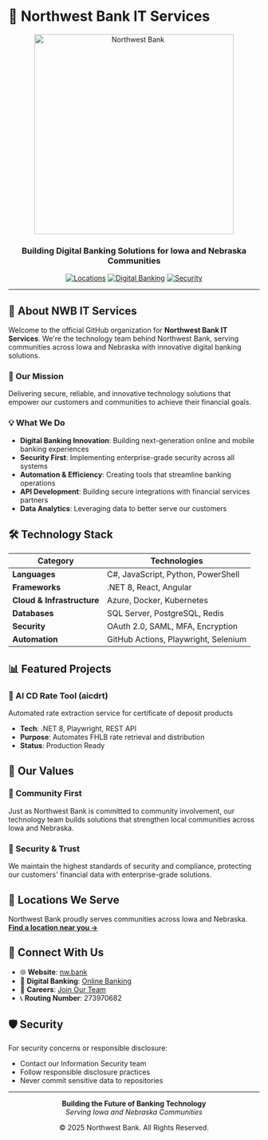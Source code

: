 # 🏦 Northwest Bank IT Services

<div align="center">
  <img src="https://nw.bank/wp-content/uploads/2021/09/northwest-bank-logo.svg" alt="Northwest Bank" width="400"/>
  
  ### Building Digital Banking Solutions for Iowa and Nebraska Communities
  
  [![Locations](https://img.shields.io/badge/Locations-Iowa%20%26%20Nebraska-green)](https://nw.bank/locations)
  [![Digital Banking](https://img.shields.io/badge/Digital%20Banking-Mobile%20%26%20Online-blue)](https://nw.bank/digital-banking)
  [![Security](https://img.shields.io/badge/Security-Enterprise%20Grade-red)](https://nw.bank)
</div>

---

## 🚀 About NWB IT Services

Welcome to the official GitHub organization for **Northwest Bank IT Services**. We're the technology team behind Northwest Bank, serving communities across Iowa and Nebraska with innovative digital banking solutions.

### 🎯 Our Mission
Delivering secure, reliable, and innovative technology solutions that empower our customers and communities to achieve their financial goals.

### 💡 What We Do
- **Digital Banking Innovation**: Building next-generation online and mobile banking experiences
- **Security First**: Implementing enterprise-grade security across all systems
- **Automation & Efficiency**: Creating tools that streamline banking operations
- **API Development**: Building secure integrations with financial services partners
- **Data Analytics**: Leveraging data to better serve our customers

## 🛠️ Technology Stack

<div align="center">
  
| Category | Technologies |
|----------|-------------|
| **Languages** | C#, JavaScript, Python, PowerShell |
| **Frameworks** | .NET 8, React, Angular |
| **Cloud & Infrastructure** | Azure, Docker, Kubernetes |
| **Databases** | SQL Server, PostgreSQL, Redis |
| **Security** | OAuth 2.0, SAML, MFA, Encryption |
| **Automation** | GitHub Actions, Playwright, Selenium |

</div>

## 📊 Featured Projects

### 🎯 AI CD Rate Tool (aicdrt)
Automated rate extraction service for certificate of deposit products
- **Tech**: .NET 8, Playwright, REST API
- **Purpose**: Automates FHLB rate retrieval and distribution
- **Status**: Production Ready


## 🤝 Our Values

### 🌟 Community First
Just as Northwest Bank is committed to community involvement, our technology team builds solutions that strengthen local communities across Iowa and Nebraska.

### 🔐 Security & Trust
We maintain the highest standards of security and compliance, protecting our customers' financial data with enterprise-grade solutions.


## 📍 Locations We Serve

Northwest Bank proudly serves communities across Iowa and Nebraska.  
[**Find a location near you →**](https://nw.bank/locations)

## 🔗 Connect With Us

- 🌐 **Website**: [nw.bank](https://nw.bank)
- 📱 **Digital Banking**: [Online Banking](https://nw.bank/digital-banking)
- 💼 **Careers**: [Join Our Team](https://nw.bank/careers)
- 📞 **Routing Number**: 273970682

## 🛡️ Security

For security concerns or responsible disclosure:
- Contact our Information Security team
- Follow responsible disclosure practices
- Never commit sensitive data to repositories

---

<div align="center">
  
**Building the Future of Banking Technology**  
*Serving Iowa and Nebraska Communities*

© 2025 Northwest Bank. All Rights Reserved.

</div> 
